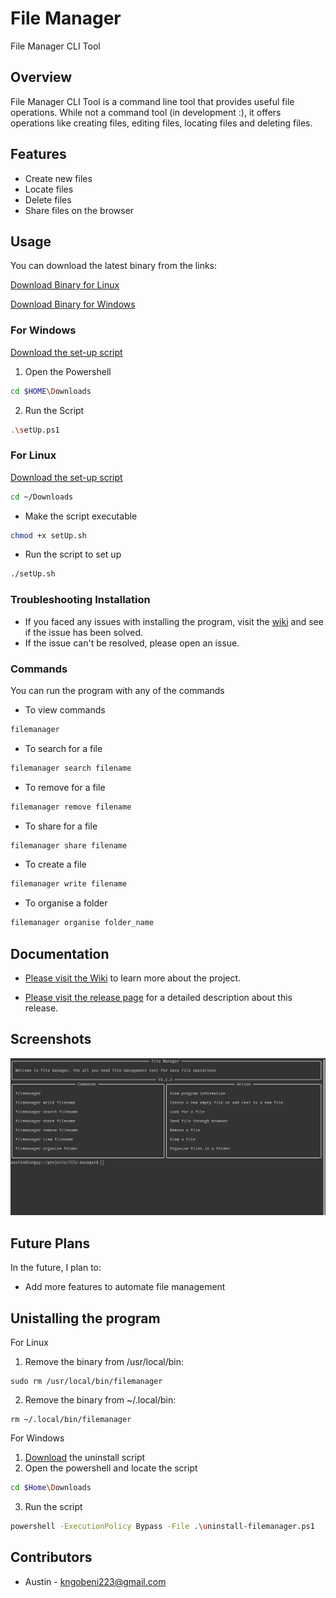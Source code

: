 # File Manager

File Manager CLI Tool

## Overview

File Manager CLI Tool is a command line tool that provides useful file operations. While not a command tool (in development :), it offers operations like creating files, editing files, locating files and deleting files.

## Features

- Create new files
- Locate files
- Delete files
- Share files on the browser

## Usage

You can download the latest binary from the links:

[Download Binary for Linux](https://github.com/aust21/file-manager/releases/download/v1.1.3/filemanager)

[Download Binary for Windows](https://github.com/aust21/file-manager/releases/download/v1.1.2-beta/filemanager.exe)

### For Windows

[Download the set-up script](scripts/windows/setUp.ps1)

1. Open the Powershell
```bash
cd $HOME\Downloads
```
2. Run the Script
```bash
.\setUp.ps1
```

### For Linux

[Download the set-up script](scripts/linux/setUp.sh)

```bash
cd ~/Downloads
```

- Make the script executable

```bash
chmod +x setUp.sh
```

- Run the script to set up

```bash
./setUp.sh
```

### Troubleshooting Installation
- If you faced any issues with installing the program, visit the [wiki](https://github.com/aust21/file-manager/wiki/installation#troubleshooting) and see if the issue has been solved.
- If the issue can't be resolved, please open an issue.

### Commands
You can run the program with any of the commands

- To view commands

```bash
filemanager
```

- To search for a file

```bash
filemanager search filename
```

- To remove for a file

```bash
filemanager remove filename
```

- To share for a file

```bash
filemanager share filename
```

- To create a file

```bash
filemanager write filename
```

- To organise a folder

```bash
filemanager organise folder_name
```

## Documentation
- [Please visit the Wiki](https://github.com/aust21/file-manager/wiki/File-Manager-Wiki) to learn more about the project.

- [Please visit the release page](https://github.com/aust21/file-manager/releases/tag/v1.1.3) for a detailed description about this release.

## Screenshots

![main](assets/readmeImages/Screenshot%20from%202024-09-01%2017-28-11.png)

## Future Plans

In the future, I plan to:

- Add more features to automate file management

## Unistalling the program
For Linux
1. Remove the binary from /usr/local/bin:
```
sudo rm /usr/local/bin/filemanager
```

2. Remove the binary from ~/.local/bin:
```
rm ~/.local/bin/filemanager
```

For Windows
1. [Download](scripts/windows/uninstall-filemanager.ps1) the uninstall script
2. Open the powershell and locate the script
```bash
cd $Home\Downloads
```
3. Run the script
```bash
powershell -ExecutionPolicy Bypass -File .\uninstall-filemanager.ps1
```

## Contributors

- Austin - kngobeni223@gmail.com
